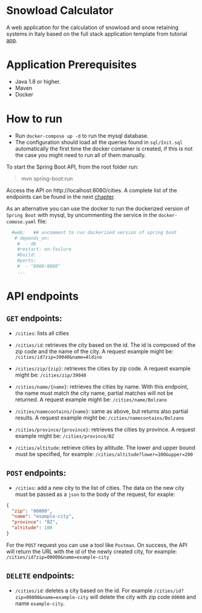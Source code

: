 # Snowload Calculator
A web application for the calculation of snowload and snow retaining systems in Italy
based on the full stack application template from tutorial [app](https://www.baeldung.com/spring-boot-react-crud).

# Application Prerequisites

* Java 1.8 or higher.
* Maven
* Docker

# How to run

* Run `docker-compose up -d` to run the mysql database.
* The configuration should load all the queries found in `sql/Init.sql` automatically the first time the docker container is created, if this is not the case you might need to run all of them manually.

To start the Spring Boot API, from the root folder run:

> mvn spring-boot:run

Access the API on http://localhost:8080/cities.
A complete list of the endpoints can be found in the next [chapter](#api-endpoints).

As an alternative you can use the docker to run the dockerized version of `Spring Boot` with 
mysql, by uncommenting the service in the `docker-comose.yaml` file:

```yaml
  #web:   ## uncomment to run dockerized version of spring boot
   # depends_on:
    #  - db
    #restart: on-failure
    #build: .
    #ports:
    #  - "8080:8080"
    ...
```

# API endpoints

## `GET` endpoints:

* `/cities`: lists all cities

* `/cities/id`: retrieves the city based on the id. 
The id is composed of the zip code and the name of the city.
A request example might be: `/cities/id?zip=39040&name=Aldino`

* `/cities/zip/{zip}`: retrieves the cities by zip code. 
A request example might be: `/cities/zip/39040`

* `/cities/name/{name}`: retrieves the cities by name. 
With this endpoint, the name must match the city name, partial matches will not be returned. 
A request example might be: `/cities/name/Bolzano`

* `/cities/namecontains/{name}`: same as above, but returns also partial results.
A request example might be: `/cities/namecontains/Bolzano`

* `/cities/province/{province}`: retrieves the cities by province. 
A request example might be: `/cities/province/BZ`

* `/cities/altitude`: retrieve cities by altitude.
The lower and upper bound must be specified, for example: `/cities/altitude?lower=100&upper=200`


## `POST` endpoints:

* `/cities`: add a new city to the list of cities. The data on the new city must be passed as a `json` to the body of the request,
for exaple: 

```Json
{
  "zip": "00000",
  "name": "example-city",
  "province": "BZ",
  "altitude": 100
}
```
For the `POST` request you can use a tool like `Postman`.
On success, the API will return the URL with the id of the newly created city, for example: `/cities/id?zip=00000&name=example-city`

## `DELETE` endpoints:

* `/cities/id`: deletes a city based on the id.
For example `/cities/id?zip=00000&name=example-city` will delete the city with zip code `00000` and name `example-city`.

 

<!--To start the frontend application, from inside the `frontend/` folder

> npm start

Access http://localhost:3000 in the browser.-->